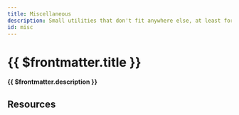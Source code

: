 ```yaml
---
title: Miscellaneous
description: Small utilities that don't fit anywhere else, at least for now
id: misc
---
```


# {{ $frontmatter.title }}

**{{ $frontmatter.description }}**


## Resources

<ul>
  <PluginSourceList :id="$frontmatter.id" />
</ul>
